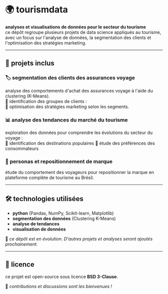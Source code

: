 # 🌍 tourismdata

**analyses et visualisations de données pour le secteur du tourisme**  
ce dépôt regroupe plusieurs projets de data science appliqués au tourisme, avec un focus sur l'analyse de données, la segmentation des clients et l'optimisation des stratégies marketing.

---

## 📌 projets inclus  

### 🏷️ **segmentation des clients des assurances voyage**  
analyse des comportements d'achat des assurances voyage à l'aide du clustering (K-Means).  
🔹 identification des groupes de clients :  
🔹 optimisation des stratégies marketing selon les segments.  

### 📊 **analyse des tendances du marché du tourisme**  
exploration des données pour comprendre les évolutions du secteur du voyage :  
🔹 identification des destinations populaires
🔹 étude des préférences des consommateurs  

### 🎯 **personas et repositionnement de marque**  
étude du comportement des voyageurs pour repositionner la marque en plateforme complète de tourisme au Brésil.  

---

## 🛠️ technologies utilisées  
- **python** (Pandas, NumPy, Scikit-learn, Matplotlib)  
- **segmentation des données** (Clustering K-Means)  
- **analyse de tendances**  
- **visualisation de données**  

📢 *ce dépôt est en évolution. D'autres projets et analyses seront ajoutés prochainement.*  

---

## 📄 licence  
ce projet est open-source sous licence **BSD 3-Clause**.  

🚀 *contributions et discussions sont les bienvenues !*  
